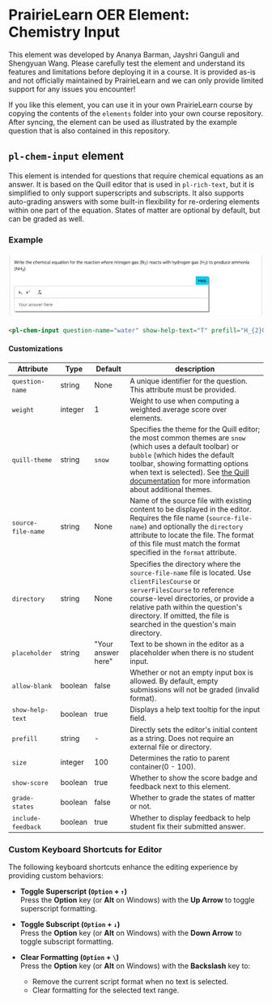 # PrairieLearn OER Element: Chemistry Input

This element was developed by Ananya Barman, Jayshri Ganguli and Shengyuan Wang. Please carefully test the element and understand its features and limitations before deploying it in a course. It is provided as-is and not officially maintained by PrairieLearn and we can only provide limited support for any issues you encounter!

If you like this element, you can use it in your own PrairieLearn course by copying the contents of the `elements` folder into your own course repository. After syncing, the element can be used as illustrated by the example question that is also contained in this repository.


## `pl-chem-input` element

This element is intended for questions that require chemical equations as an answer. It is based on the Quill editor that is used in `pl-rich-text`, but it is simplified to only support superscripts and subscripts. It also supports auto-grading answers with some built-in flexibility for re-ordering elements within one part of the equation. States of matter are optional by default, but can be graded as well.

### Example

![chem_input](example.png)

```html
<pl-chem-input question-name="water" show-help-text="T" prefill="H_{2}O size="80"></pl-chem-input>
```

#### Customizations

| Attribute            | Type                          | Default            | description                                                                                                                                                                                                                                                                                                                                                                                                                                           |
| -------------------- | ----------------------------- | ------------------ | ----------------------------------------------------------------------------------------------------------------------------------------------------------------------------------------------------------------------------------------------------------------------------------------------------------------------------------------------------------------------------------------------------------------------------------------------------- |
| `question-name`          | string                        | None                  | A unique identifier for the question. This attribute must be provided.                                                                                                                                                                                                                                                                                                                                  |
| `weight` |integer |1 | Weight to use when computing a weighted average score over elements. |
| `quill-theme`        | string                        | `snow`             | Specifies the theme for the Quill editor; the most common themes are `snow` (which uses a default toolbar) or `bubble` (which hides the default toolbar, showing formatting options when text is selected). See [the Quill documentation](https://quilljs.com/docs/themes/) for more information about additional themes.                                                                                                                                       |
| `source-file-name`   | string                        | None               | Name of the source file with existing content to be displayed in the editor. Requires the file name (`source-file-name`) and optionally the `directory` attribute to locate the file. The format of this file must match the format specified in the `format` attribute. |
| `directory` | string | None | Specifies the directory where the `source-file-name` file is located. Use `clientFilesCourse` or `serverFilesCourse` to reference course-level directories, or provide a relative path within the question's directory. If omitted, the file is searched in the question's main directory. |
| `placeholder`        | string                        | "Your answer here" | Text to be shown in the editor as a placeholder when there is no student input.  |
| `allow-blank`        | boolean                       | false              | Whether or not an empty input box is allowed. By default, empty submissions will not be graded (invalid format).       |
| `show-help-text`    | boolean | true   | Displays a help text tooltip for the input field.                           |
| `prefill`           | string | -   | Directly sets the editor's initial content as a string.  Does not require an external file or directory.                         |
| `size`              | integer | 100   | Determines the ratio to parent container(0 - 100).|         
|`show-score` | boolean | true |  Whether to show the score badge and feedback next to this element. |
|`grade-states` | boolean | false |  Whether to grade the states of matter or not. |
|`include-feedback` | boolean | true |  Whether to display feedback to help student fix their submitted answer. |

### Custom Keyboard Shortcuts for Editor

The following keyboard shortcuts enhance the editing experience by providing custom behaviors:

- **Toggle Superscript (`Option` + `↑`)**  
  Press the **Option** key (or **Alt** on Windows) with the **Up Arrow** to toggle superscript formatting.

- **Toggle Subscript (`Option` + `↓`)**  
  Press the **Option** key (or **Alt** on Windows) with the **Down Arrow** to toggle subscript formatting.

- **Clear Formatting (`Option` + `\`)**  
  Press the **Option** key (or **Alt** on Windows) with the **Backslash** key to:  
  - Remove the current script format when no text is selected.  
  - Clear formatting for the selected text range.
